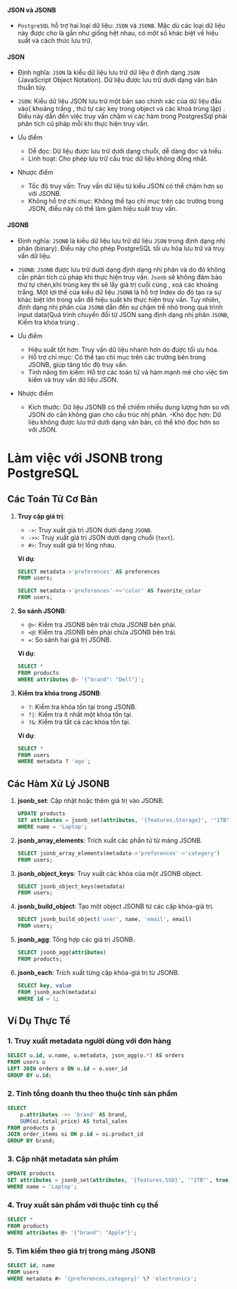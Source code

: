 #### JSON và JSONB

- `PostgreSQL` hỗ trợ hai loại dữ liệu: `JSON` và `JSONB`. Mặc dù các loại dữ liệu này được cho là gần như giống hệt nhau, có một số khác biệt về hiệu suất và cách thức lưu trữ.

#### JSON

- Định nghĩa: `JSON` là kiểu dữ liệu lưu trữ dữ liệu ở định dạng `JSON` (JavaScript Object Notation). Dữ liệu được lưu trữ dưới dạng văn bản thuần túy.
- `JSON`: Kiểu dữ liệu JSON lưu trữ một bản sao chính xác của dữ liệu đầu vào( khoảng trắng , thứ tự các key trong object và các khoá trùng lặp) . Điều này dẫn đến việc truy vấn chậm vì các hàm trong PostgresSql phải phân tích cú pháp mỗi khi thực hiện truy vấn.

- Ưu điểm
  - Dễ đọc: Dữ liệu được lưu trữ dưới dạng chuỗi, dễ dàng đọc và hiểu.
  - Linh hoạt: Cho phép lưu trữ cấu trúc dữ liệu không đồng nhất.
- Nhược điểm

  - Tốc độ truy vấn: Truy vấn dữ liệu từ kiểu JSON có thể chậm hơn so với JSONB.
  - Không hỗ trợ chỉ mục: Không thể tạo chỉ mục trên các trường trong JSON, điều này có thể làm giảm hiệu suất truy vấn.

#### JSONB

- Định nghĩa: `JSONB` là kiểu dữ liệu lưu trữ dữ liệu `JSON` trong định dạng nhị phân (binary). Điều này cho phép PostgreSQL tối ưu hóa lưu trữ và truy vấn dữ liệu.
- `JSONB`: `JSONB` được lưu trữ dưới dạng định dạng nhị phân và do đó không cần phân tích cú pháp khi thực hiện truy vấn. `Jsonb` sẽ không đảm bảo thứ tự chèn,khi trùng key thì sẽ lấy giá trị cuối cùng , xoá các khoảng trắng. Một lợi thế của kiểu dữ liệu `JSONB` là hỗ trợ Index do đó tạo ra sự khác biệt lớn trong vấn đề hiệu suất khi thực hiện truy vấn. Tuy nhiên, định dạng nhị phân của `JSONB` dẫn đến sự chậm trễ nhỏ trong quá trình input data(Quá trình chuyển đổi từ JSON sang định dạng nhị phân `JSONB`, Kiểm tra khóa trùng .

- Ưu điểm
  - Hiệu suất tốt hơn: Truy vấn dữ liệu nhanh hơn do được tối ưu hóa.
  - Hỗ trợ chỉ mục: Có thể tạo chỉ mục trên các trường bên trong JSONB, giúp tăng tốc độ truy vấn.
  - Tính năng tìm kiếm: Hỗ trợ các toán tử và hàm mạnh mẽ cho việc tìm kiếm và truy vấn dữ liệu JSON.
- Nhược điểm
  - Kích thước: Dữ liệu JSONB có thể chiếm nhiều dung lượng hơn so với JSON do cần không gian cho cấu trúc nhị phân.
  -Khó đọc hơn: Dữ liệu không được lưu trữ dưới dạng văn bản, có thể khó đọc hơn so với JSON.


# Làm việc với JSONB trong PostgreSQL

## Các Toán Tử Cơ Bản

1. **Truy cập giá trị**:
   - `->`: Truy xuất giá trị JSON dưới dạng `JSONB`.
   - `->>`: Truy xuất giá trị JSON dưới dạng chuỗi (`text`).
   - `#>`: Truy xuất giá trị lồng nhau.

   **Ví dụ**:
   ```sql
   SELECT metadata->'preferences' AS preferences
   FROM users;

   SELECT metadata->'preferences'->>'color' AS favorite_color
   FROM users;
   ```

2. **So sánh JSONB**:
   - `@>`: Kiểm tra JSONB bên trái chứa JSONB bên phải.
   - `<@`: Kiểm tra JSONB bên phải chứa JSONB bên trái.
   - `=`: So sánh hai giá trị JSONB.

   **Ví dụ**:
   ```sql
   SELECT *
   FROM products
   WHERE attributes @> '{"brand": "Dell"}';
   ```

3. **Kiểm tra khóa trong JSONB**:
   - `?`: Kiểm tra khóa tồn tại trong JSONB.
   - `?|`: Kiểm tra ít nhất một khóa tồn tại.
   - `?&`: Kiểm tra tất cả các khóa tồn tại.

   **Ví dụ**:
   ```sql
   SELECT *
   FROM users
   WHERE metadata ? 'age';
   ```

## Các Hàm Xử Lý JSONB

1. **jsonb_set**: Cập nhật hoặc thêm giá trị vào JSONB.
   ```sql
   UPDATE products
   SET attributes = jsonb_set(attributes, '{features,Storage}', '"1TB"', true)
   WHERE name = 'Laptop';
   ```

2. **jsonb_array_elements**: Trích xuất các phần tử từ mảng JSONB.
   ```sql
   SELECT jsonb_array_elements(metadata->'preferences'->'category')
   FROM users;
   ```

3. **jsonb_object_keys**: Truy xuất các khóa của một JSONB object.
   ```sql
   SELECT jsonb_object_keys(metadata)
   FROM users;
   ```

4. **jsonb_build_object**: Tạo một object JSONB từ các cặp khóa-giá trị.
   ```sql
   SELECT jsonb_build_object('user', name, 'email', email)
   FROM users;
   ```

5. **jsonb_agg**: Tổng hợp các giá trị JSONB.
   ```sql
   SELECT jsonb_agg(attributes)
   FROM products;
   ```

6. **jsonb_each**: Trích xuất từng cặp khóa-giá trị từ JSONB.
   ```sql
   SELECT key, value
   FROM jsonb_each(metadata)
   WHERE id = 1;
   ```

## Ví Dụ Thực Tế

### 1. Truy xuất metadata người dùng với đơn hàng
```sql
SELECT u.id, u.name, u.metadata, json_agg(o.*) AS orders
FROM users u
LEFT JOIN orders o ON u.id = o.user_id
GROUP BY u.id;
```

### 2. Tính tổng doanh thu theo thuộc tính sản phẩm
```sql
SELECT 
    p.attributes ->> 'brand' AS brand,
    SUM(oi.total_price) AS total_sales
FROM products p
JOIN order_items oi ON p.id = oi.product_id
GROUP BY brand;
```

### 3. Cập nhật metadata sản phẩm
```sql
UPDATE products
SET attributes = jsonb_set(attributes, '{features,SSD}', '"1TB"', true)
WHERE name = 'Laptop';
```

### 4. Truy xuất sản phẩm với thuộc tính cụ thể
```sql
SELECT *
FROM products
WHERE attributes @> '{"brand": "Apple"}';
```

### 5. Tìm kiếm theo giá trị trong mảng JSONB
```sql
SELECT id, name
FROM users
WHERE metadata #> '{preferences,category}' \? 'electronics';
```

